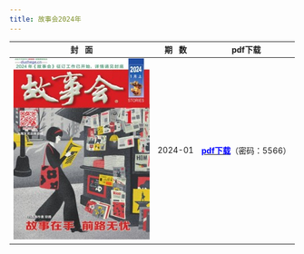 ```yaml
---
title: 故事会2024年
---
```

| 封   面 | 期   数 | pdf下载 |
| :------------: | :----------: | :-----------------------------------------: |
| ![2024](images/gsh_zk2024/gsh_zk202401.jpg) |  2024-01  | [<font color="blue">**pdf下载**</font>]()（密码：5566） |